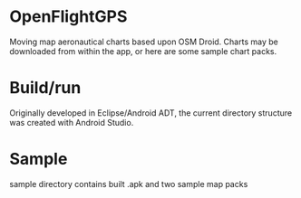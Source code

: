 # OpenFlightGPS
Moving map aeronautical charts based upon OSM Droid.  Charts may be downloaded from within the app, or here are some sample chart packs.

# Build/run
Originally developed in Eclipse/Android ADT, the current directory structure was created with Android Studio.

# Sample
sample directory contains built .apk and two sample map packs
